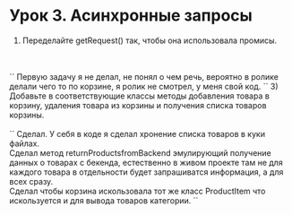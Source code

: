 # Урок 3. Асинхронные запросы

1) Переделайте getRequest() так, чтобы она использовала промисы.
<br>
<br>
``
Первую задачу я не делал, не понял о чем речь, вероятно в ролике делали чего то по корзине, я ролик не смотрел, у меня свой код.
``
3) Добавьте в соответствующие классы методы добавления товара в корзину, удаления товара из корзины и получения списка товаров корзины.
<br>
<br>
``
Сделал. У себя в коде я сделал хронение списка товаров в куки файлах.<br>
Сделал метод returnProductsfromBackend эмулирующий получение данных о товарах с бекенда, естественно в живом проекте там не для каждого товара в отдельности будет запрашиватся информация, а для всех сразу. <br>
Сделал чтобы корзина искользовала тот же класс ProductItem что искользуется и для вывода товаров категории.
``
